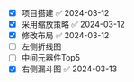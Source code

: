- [x] 项目搭建 ✅ 2024-03-12
- [x] 采用缩放策略 ✅ 2024-03-12
- [x] 修改布局 ✅ 2024-03-12
- [ ] 左侧折线图
- [ ] 中间元器件Top5
- [x] 右侧漏斗图 ✅ 2024-03-13